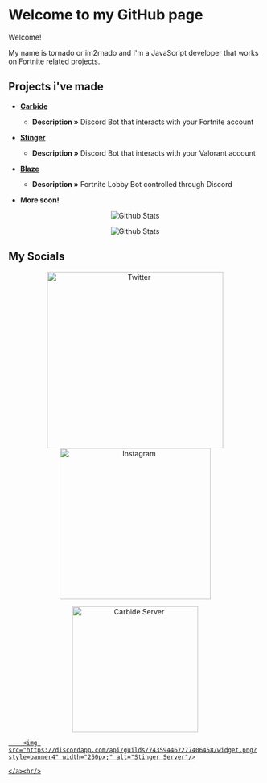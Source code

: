 # Welcome to my GitHub page

Welcome!

My name is tornado or im2rnado and I'm a JavaScript developer that works on Fortnite related projects.

## Projects i've made

* **[Carbide](https://github.com/im2rnado/Carbide-Help)**

  * **Description »** Discord Bot that interacts with your Fortnite account

* **[Stinger](https://github.com/im2rnado/Stinger-Help)**

  * **Description »** Discord Bot that interacts with your Valorant account

* **[Blaze](https://github.com/im2rnado/Blaze-Help)**

  * **Description »** Fortnite Lobby Bot controlled through Discord

* **More soon!**

<p align="center">
   <img src="https://github-readme-stats.vercel.app/api?username=im2rnado&show_icons=true&theme=dark" alt="Github Stats"/>
</p>
<p align="center">
   <img src="https://github-readme-stats.vercel.app/api/top-langs/?username=im2rnado&layout=compact" alt="Github Stats"/>
</p>

## My Socials

<p align="center">
    <a href="https://twitter.com/im2rnadoo">
        <img src="https://help.twitter.com/content/dam/help-twitter/brand/logo.png" width="350px;" alt="Twitter"/>
    </a>
    <a href="https://www.instagram.com/im2rnadoo">
        <img src="https://i.pinimg.com/originals/a2/5f/4f/a25f4f58938bbe61357ebca42d23866f.png" width="300px;" alt="Instagram"/>
    </a>
</p>

<p align="center">
    <a href="http://discord.gg/5pKvUpA">
        <img src="https://discordapp.com/api/guilds/739856631038345266/widget.png?style=banner4" width="250px;" alt="Carbide Server"/>
    </a><br/>
    <a href="http://discord.gg/hKpcjhK">

        <img src="https://discordapp.com/api/guilds/743594467277406458/widget.png?style=banner4" width="250px;" alt="Stinger Server"/>

    </a><br/>
</p>
